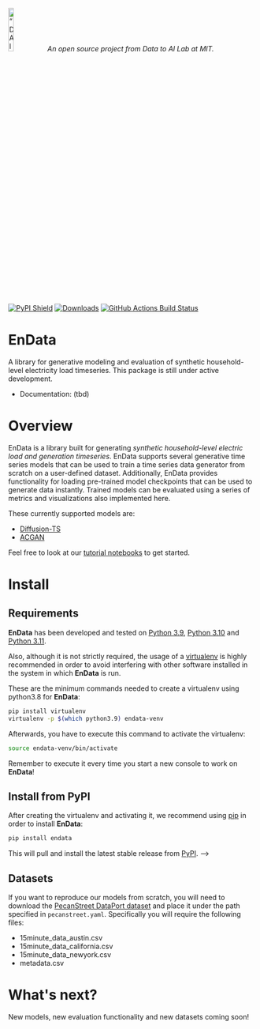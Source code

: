 <p align="left">
<img width=15% src="https://dai.lids.mit.edu/wp-content/uploads/2018/06/Logo_DAI_highres.png" alt=“DAI-Lab” />
<i>An open source project from Data to AI Lab at MIT.</i>
</p>

[![PyPI Shield](https://img.shields.io/pypi/v/EnData.svg)](https://pypi.python.org/pypi/endata)
[![Downloads](https://pepy.tech/badge/endata)](https://pepy.tech/project/endata)
[![GitHub Actions Build Status](https://github.com/michael-fuest/EnData/actions/workflows/ci.yml/badge.svg?branch=main)](https://github.com/michael-fuest/EnData/actions)


# EnData

A library for generative modeling and evaluation of synthetic household-level electricity load timeseries. This package is still under active development.

- Documentation: (tbd)

# Overview

EnData is a library built for generating *synthetic household-level electric load and generation timeseries*. EnData supports several generative time series models that can be used to train a time series data generator from scratch on a user-defined dataset. Additionally, EnData provides functionality for loading pre-trained model checkpoints that can be used to generate data instantly. Trained models can be evaluated using a series of metrics and visualizations also implemented here.

These currently supported models are:

- [Diffusion-TS](https://github.com/Y-debug-sys/Diffusion-TS/tree/main)
- [ACGAN](https://arxiv.org/abs/1610.09585)

Feel free to look at our [tutorial notebooks]() to get started.

# Install

## Requirements

**EnData** has been developed and tested on [Python 3.9]((https://www.python.org/downloads/)), [Python 3.10]((https://www.python.org/downloads/)) and [Python 3.11]((https://www.python.org/downloads/)).

Also, although it is not strictly required, the usage of a [virtualenv](https://virtualenv.pypa.io/en/latest/)
is highly recommended in order to avoid interfering with other software installed in the system
in which **EnData** is run.

These are the minimum commands needed to create a virtualenv using python3.8 for **EnData**:

```bash
pip install virtualenv
virtualenv -p $(which python3.9) endata-venv
```

Afterwards, you have to execute this command to activate the virtualenv:

```bash
source endata-venv/bin/activate
```

Remember to execute it every time you start a new console to work on **EnData**!

## Install from PyPI

After creating the virtualenv and activating it, we recommend using
[pip](https://pip.pypa.io/en/stable/) in order to install **EnData**:

```bash
pip install endata
```

This will pull and install the latest stable release from [PyPI](https://pypi.org/).
-->

<!-- ## Install from source

With your virtualenv activated, you can clone the repository and install it from
source by running `make install` on the `stable` branch:

```bash
git clone git@github.com:michael-fuest/EnData.git
cd EnData
git checkout stable
make install
``` -->

<!-- ## Install for Development

If you want to contribute to the project, a few more steps are required to make the project ready
for development.

Please head to the [Contributing Guide](https://michael-fuest.github.io/EnData/contributing.html#get-started)
for more details about this process. -->

<!-- # Quickstart

In this short tutorial we will guide you through a series of steps that will help you
getting started with **EnData**.

## Generating Data

To get started, define a DataGenerator and specify the name of the model you would like to use.

```python
generator = DataGenerator(model_name="diffusion_ts")
```

We provide pre-trained model checkpoints that were trained on the [PecanStreet Dataport](https://www.pecanstreet.org/dataport/) dataset. You can use these checkpoints to load a trained model. The first step is to assign the `DataGenerator` a `TimeSeriesDataset`instance. We are using the `PecanStreetDataset` class here, which is an extension of `TimeSeriesDataset`.

```python
dataset = PecanStreetDataset()
generator.set_dataset(dataset)
```

Once a dataset has been assigned, we can load a pre-trained model for that dataset as follows:

```python
generator.load_model()
```

These pre-trained models are conditional models, meaning they require a set of conditioning variables to generate synthetic time series data. If you want to generate data for a random set of conditioning variables, you can do so as follows:

```python
conditioning_variables = generator.sample_random_conditioning_variables()
synthetic_data = generator.generate(conditioning_variables)
```

For a more in-depth tutorial, please refer to the tutorial notebooks in the `tutorials` directory. -->

## Datasets

If you want to reproduce our models from scratch, you will need to download the [PecanStreet DataPort dataset](https://www.pecanstreet.org/dataport/) and place it under the path specified in `pecanstreet.yaml`. Specifically you will require the following files:

- 15minute_data_austin.csv
- 15minute_data_california.csv
- 15minute_data_newyork.csv
- metadata.csv

# What's next?

New models, new evaluation functionality and new datasets coming soon!
